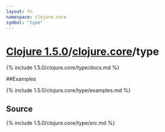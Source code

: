 ```yaml
---
layout: fn
namespace: clojure.core
symbol: "type"
---
```


# [Clojure 1.5.0](../../)/[clojure.core](../)/type

{% include 1.5.0/clojure.core/type/docs.md %}

##Examples

{% include 1.5.0/clojure.core/type/examples.md %}
## Source
{% include 1.5.0/clojure.core/type/src.md %}

